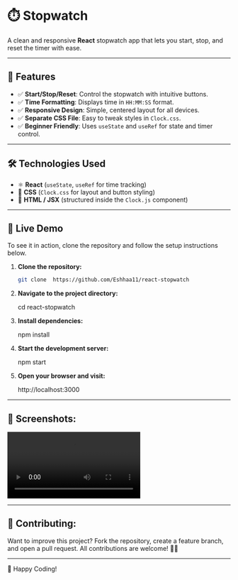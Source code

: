 # ⏱️ Stopwatch

A clean and responsive **React** stopwatch app that lets you start, stop, and reset the timer with ease.

---

## 📌 Features
- ✅ **Start/Stop/Reset**: Control the stopwatch with intuitive buttons.
- ✅ **Time Formatting**: Displays time in `HH:MM:SS` format.
- ✅ **Responsive Design**: Simple, centered layout for all devices.
- ✅ **Separate CSS File**: Easy to tweak styles in `Clock.css`.
- ✅ **Beginner Friendly**: Uses `useState` and `useRef` for state and timer control.

---

## 🛠️ Technologies Used
- ⚛️ **React** (`useState`, `useRef` for time tracking)
- 🎨 **CSS** (`Clock.css` for layout and button styling)
- 📄 **HTML / JSX** (structured inside the `Clock.js` component)

---


## 🚀 Live Demo
To see it in action, clone the repository and follow the setup instructions below.

1. **Clone the repository:**

   ```bash
   git clone  https://github.com/Eshhaa11/react-stopwatch
   
   
2. **Navigate to the project directory:**

   cd  react-stopwatch

3. **Install dependencies:**

   npm install

4. **Start the development server:**

   npm start

5. **Open your browser and visit:**

   http://localhost:3000

---

 ## 🎨 Screenshots:
![Preview](./src/assets/project-sr.mp4)

 ---

 ## 🤝 Contributing:
 Want to improve this project? Fork the repository, create a feature branch, and open a pull request. All contributions are welcome! 🚀✨
 
 ---

 🎉 Happy Coding!